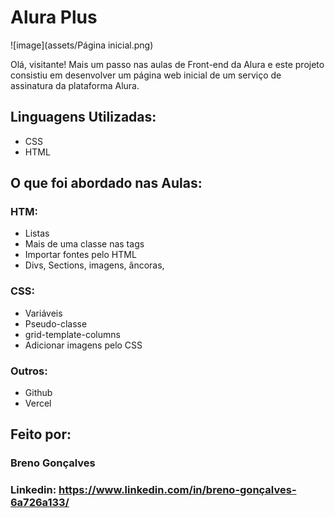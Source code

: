 # Alura Plus

![image](assets/Página inicial.png)

Olá, visitante! Mais um passo nas aulas de Front-end da Alura e este projeto consistiu em desenvolver um página web inicial de um serviço de assinatura da plataforma Alura. 

## Linguagens Utilizadas:

* CSS
* HTML

## O que foi abordado nas Aulas:

### HTM:

* Listas
* Mais de uma classe nas tags
* Importar fontes pelo HTML
* Divs, Sections, imagens, âncoras,

### CSS:

* Variáveis
* Pseudo-classe
* grid-template-columns
* Adicionar imagens pelo CSS

### Outros:

* Github
* Vercel

## Feito por:

### Breno Gonçalves
### Linkedin: https://www.linkedin.com/in/breno-gonçalves-6a726a133/
